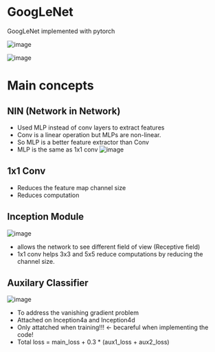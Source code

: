 # GoogLeNet
GoogLeNet implemented with pytorch


![image](https://user-images.githubusercontent.com/55650445/125942107-8efa83c7-d122-4293-a5c4-82c9c191f130.png)

![image](https://user-images.githubusercontent.com/55650445/125942127-5ad4b5e8-1d76-4f12-95f3-8132ceeb2001.png)


# Main concepts
## NIN (Network in Network)
- Used MLP instead of conv layers to extract features
- Conv is a linear operation but MLPs are non-linear.
- So MLP is a better feature extractor than Conv
- MLP is the same as 1x1 conv
![image](https://user-images.githubusercontent.com/55650445/125942607-ec91193c-8b45-4f29-9a01-7ed7f34cc49b.png)

## 1x1 Conv
- Reduces the feature map channel size
- Reduces computation

## Inception Module
![image](https://user-images.githubusercontent.com/55650445/125942900-43cca675-d29a-4f41-90ad-d078f20d7ed8.png)
- allows the network to see different field of view (Receptive field)
- 1x1 conv helps 3x3 and 5x5 reduce computations by reducing the channel size.

## Auxilary Classifier
![image](https://user-images.githubusercontent.com/55650445/125943504-773835fb-bc3d-4f97-a502-bd1c0a344975.png)
- To address the vanishing gradient problem
- Attached on Inception4a and Inception4d
- Only attatched when training!!! <- becareful when implementing the code!
- Total loss = main_loss + 0.3 * (aux1_loss + aux2_loss)
